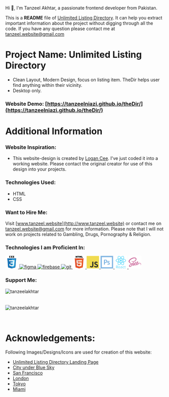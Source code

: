Hi 👋, I'm Tanzeel Akhtar, a passionate frontend developer from Pakistan.

This is a **README** file of [Unlimited Listing Directory](https://github.com/tanzeelNiazi/theDir). It can help you extract important information about the project without digging through all the code. If you have any question please contact me at tanzeel.website@gmail.com

# Project Name: Unlimited Listing Directory

- Clean Layout, Modern Design, focus on listing item. TheDir helps user find anything within their vicinity.
- Desktop only.

### Website Demo: [https://tanzeelniazi.github.io/theDir/](https://tanzeelniazi.github.io/theDir/)

# Additional Information

### Website Inspiration:

- This website-design is created by [Logan Cee](https://www.behance.net/logancee). I've just coded it into a working website. Please contact the original creator for use of this design into your projects.

### Technologies Used:

- HTML
- CSS

### Want to Hire Me:

Visit [www.tanzeel.website](http://www.tanzeel.website) or contact me on tanzeel.website@gmail.com for more information. Please note that I will not work on projects related to Gambling, Drugs, Pornography & Religion.

### Technologies I am Proficient In:

<p align="left"> <a href="https://www.w3schools.com/css/" target="_blank" rel="noreferrer"> <img src="https://raw.githubusercontent.com/devicons/devicon/master/icons/css3/css3-original-wordmark.svg" alt="css3" width="40" height="40"/> </a> <a href="https://www.figma.com/" target="_blank" rel="noreferrer"> <img src="https://www.vectorlogo.zone/logos/figma/figma-icon.svg" alt="figma" width="40" height="40"/> </a> <a href="https://firebase.google.com/" target="_blank" rel="noreferrer"> <img src="https://www.vectorlogo.zone/logos/firebase/firebase-icon.svg" alt="firebase" width="40" height="40"/> </a> <a href="https://git-scm.com/" target="_blank" rel="noreferrer"> <img src="https://www.vectorlogo.zone/logos/git-scm/git-scm-icon.svg" alt="git" width="40" height="40"/> </a> <a href="https://www.w3.org/html/" target="_blank" rel="noreferrer"> <img src="https://raw.githubusercontent.com/devicons/devicon/master/icons/html5/html5-original-wordmark.svg" alt="html5" width="40" height="40"/> </a> <a href="https://developer.mozilla.org/en-US/docs/Web/JavaScript" target="_blank" rel="noreferrer"> <img src="https://raw.githubusercontent.com/devicons/devicon/master/icons/javascript/javascript-original.svg" alt="javascript" width="40" height="40"/> </a> <a href="https://www.photoshop.com/en" target="_blank" rel="noreferrer"> <img src="https://raw.githubusercontent.com/devicons/devicon/master/icons/photoshop/photoshop-line.svg" alt="photoshop" width="40" height="40"/> </a> <a href="https://reactjs.org/" target="_blank" rel="noreferrer"> <img src="https://raw.githubusercontent.com/devicons/devicon/master/icons/react/react-original-wordmark.svg" alt="react" width="40" height="40"/> </a> <a href="https://sass-lang.com" target="_blank" rel="noreferrer"> <img src="https://raw.githubusercontent.com/devicons/devicon/master/icons/sass/sass-original.svg" alt="sass" width="40" height="40"/> </a> </p>

<h3 align="left">Support Me:</h3>
<p><a href="https://www.buymeacoffee.com/tanzeelakhtar"> <img align="left" src="https://cdn.buymeacoffee.com/buttons/v2/default-yellow.png" height="50" width="210" alt="tanzeelakhtar" /></a>

<br />
<br />
<br />
<a href="https://ko-fi.com/tanzeelakhtar"> <img align="left" src="https://cdn.ko-fi.com/cdn/kofi3.png?v=3" height="50" width="210" alt="tanzeelakhtar" /></a></p>

<br><br>

# Acknowledgements:

Following Images/Designs/Icons are used for creation of this website:

- [Unlimited Listing Directory Landing Page](https://www.behance.net/gallery/82796955/Thedir-Unlimited-Listing-Directory-Website)
- [City under Blue Sky](https://www.pexels.com/photo/photograph-of-a-city-under-a-blue-sky-10549878/)
- [San Francisco](https://www.pexels.com/photo/golden-gate-bridge-san-francisco-2104742/)
- [London](https://www.pexels.com/photo/city-view-at-london-672532/)
- [Tokyo](https://www.pexels.com/photo/orange-temple-161251/)
- [Miami](https://www.pexels.com/photo/white-boat-on-sea-near-city-buildings-6937301/)
